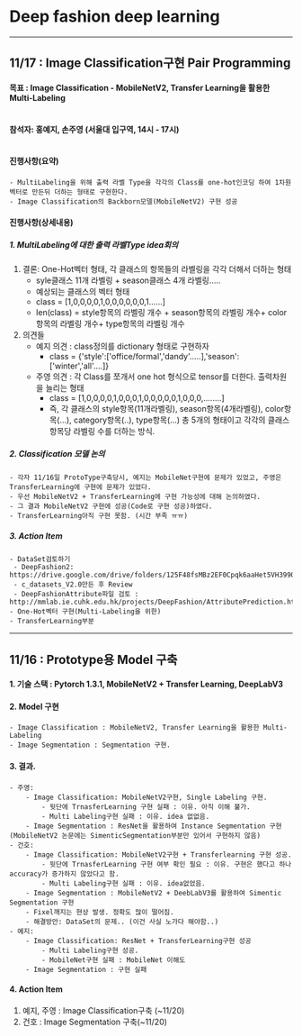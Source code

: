 # Deep fashion deep learning
---------------------------------------------------------------------------------------------------------------
## 11/17 : Image Classification구현 Pair Programming
#### 목표 : Image Classification - MobileNetV2, Transfer Learning을 활용한 Multi-Labeling</br></br>
#### 참석자: 홍예지, 손주영 (서울대 입구역, 14시 - 17시)</br></br>
#### 진행사항(요약) 
    - MultiLabeling을 위해 출력 라벨 Type을 각각의 Class를 one-hot인코딩 하여 1차원 벡터로 만든뒤 더하는 형태로 구현한다. 
    - Image Classification의 Backborn모델(MobileNetV2) 구현 성공
#### 진행사항(상세내용) </br>
##### 1. MultiLabeling에 대한 출력 라벨Type idea회의 </br>
 1) 결론: One-Hot벡터 형태, 각 클래스의 항목들의 라벨링을 각각 더해서 더하는 형태 </br>
      - syle클래스 11개 라벨링 + season클래스 4개 라벨링..... </br>
      - 예상되는 클래스의 벡터 형태
      - class = [1,0,0,0,0,1,0,0,0,0,0,0,1......]
      - len(class) = style항목의 라벨링 개수 + season항목의 라벨링 개수+ color항목의 라벨링 개수+ type항목의 라벨링 개수
 2) 의견들  </br>
     - 예지 의견 : class정의를 dictionary 형태로 구현하자
       - class = {'style':['office/formal','dandy'.....],'season':['winter','all'....]}
     - 주영 의견 : 각 Class를 쪼개서 one hot 형식으로 tensor를 더한다. 출력차원을 늘리는 형태
       - class = [1,0,0,0,0,1,0,0,0,1,0,0,0,0,0,1,0,0,0,........]
       - 즉, 각 클래스의 style항목(11개라벨링), season항목(4개라벨링), color항목(...), category항목(..), type항목(...) 총 5개의 형태이고 각각의 클래스항목당 라벨링 수를 더하는 방식. 

        
##### 2. Classification 모델 논의 
    - 각자 11/16일 ProtoType구축당시, 예지는 MobileNet구현에 문제가 있었고, 주영은 TransferLearning에 구현에 문제가 있었다. 
    - 우선 MobileNetV2 + TransferLearning에 구현 가능성에 대해 논의하였다.
    - 그 결과 MobileNetV2 구현에 성공(Code로 구현 성공)하였다.
    - TransferLearning아직 구현 못함. (시간 부족 ㅠㅠ)

##### 3. Action Item 
    - DataSet검토하기
     - DeepFashion2: https://drive.google.com/drive/folders/125F48fsMBz2EF0Cpqk6aaHet5VH399Ok 
     - c_datasets_V2.0만든 후 Review 
     - DeepFashionAttribute파일 검토 : http://mmlab.ie.cuhk.edu.hk/projects/DeepFashion/AttributePrediction.html
    - One-Hot벡터 구현(Multi-Labeling을 위한) 
    - TransferLearning부분 


------------------------------------------------------------------------------------------------------------------------

## 11/16 : Prototype용 Model 구축

#### 1. 기술 스택 : Pytorch 1.3.1, MobileNetV2 + Transfer Learning, DeepLabV3 </br>
#### 2. Model 구현 </br>
    - Image Classification : MobileNetV2, Transfer Learning을 활용한 Multi-Labeling
    - Image Segmentation : Segmentation 구현. 
#### 3. 결과.</br>
    - 주영: 
        - Image Classification: MobileNetV2구현, Single Labeling 구현. 
            - 뒷단에 TrnasferLearning 구현 실패 : 이유. 아직 이해 불가. 
            - Multi Labeling구현 실패 : 이유. idea 없없음. 
        - Image Segmentation : ResNet을 활용하여 Instance Segmentation 구현 (MobileNetV2 논문에는 SimenticSegmentation부분만 있어서 구현하지 않음)
    - 건호:
        - Image Classification: MobileNetV2구현 + Transferlearning 구현 성공.  
            - 뒷단에 TrnasferLearning 구현 여부 확인 필요 : 이유. 구현은 했다고 하나 accuracy가 증가하지 않았다고 함.
            - Multi Labeling구현 실패 : 이유. idea없었음. 
        - Image Segmentation : MobileNetV2 + DeebLabV3를 활용하여 Simentic Segmentation 구현
        - Fixel깨지는 현상 발생. 정확도 많이 떨어짐. 
        - 해결방안: DataSet의 문제.. (이건 사실 노가다 해야함..)
    - 예지:
        - Image Classification: ResNet + TransferLearning구현 성공
            - Multi Labeling구현 성공. 
            - MobileNet구현 실패 : MobileNet 이해도 
        - Image Segmentation : 구현 실패
#### 4. Action Item 
   1) 예지, 주영 : Image Classification구축 (~11/20)
   2) 건호 : Image Segmentation 구축(~11/20)
